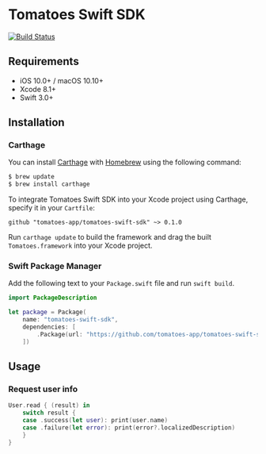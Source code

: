 # Tomatoes Swift SDK
[![Build Status](https://travis-ci.org/tomatoes-app/tomatoes-swift-sdk.svg?branch=master)](https://travis-ci.org/tomatoes-app/tomatoes-swift-sdk)
## Requirements

- iOS 10.0+ / macOS 10.10+
- Xcode 8.1+
- Swift 3.0+

## Installation
### Carthage

You can install [Carthage](https://github.com/Carthage/Carthage) with [Homebrew](http://brew.sh/) using the following command:

```bash
$ brew update
$ brew install carthage
```

To integrate Tomatoes Swift SDK into your Xcode project using Carthage, specify it in your `Cartfile`:

```ogdl
github "tomatoes-app/tomatoes-swift-sdk" ~> 0.1.0
```

Run `carthage update` to build the framework and drag the built `Tomatoes.framework` into your Xcode project.

### Swift Package Manager

Add the following text to your `Package.swift` file and run `swift build`.

```Swift
import PackageDescription

let package = Package(
    name: "tomatoes-swift-sdk",
    dependencies: [
        .Package(url: "https://github.com/tomatoes-app/tomatoes-swift-sdk.git", Version(0,1,0))
    ])
````
## Usage

### Request user info

```Swift
User.read { (result) in
    switch result {
    case .success(let user): print(user.name)
    case .failure(let error): print(error?.localizedDescription)
    }
}
````
